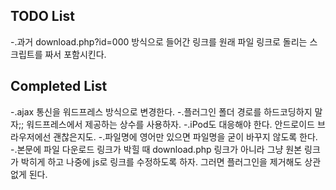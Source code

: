 ## TODO List ##

-.과거 download.php?id=000 방식으로 들어간 링크를 원래 파일 링크로 돌리는 스크립트를 짜서 포함시킨다.

## Completed List ##

-.ajax 통신을 워드프레스 방식으로 변경한다. 
-.플러그인 폴더 경로를 하드코딩하지 말자;; 워드프레스에서 제공하는 상수를 사용하자.
-.iPod도 대응해야 한다. 안드로이드 브라우저에선 괜찮은지도.
-.파일명에 영어만 있으면 파일명을 굳이 바꾸지 않도록 한다.
-.본문에 파일 다운로드 링크가 박힐 때 download.php 링크가 아니라 그냥 원본 링크가 박히게 하고 나중에 js로 링크를 수정하도록 하자. 그러면 플러그인을 제거해도 상관없게 된다.